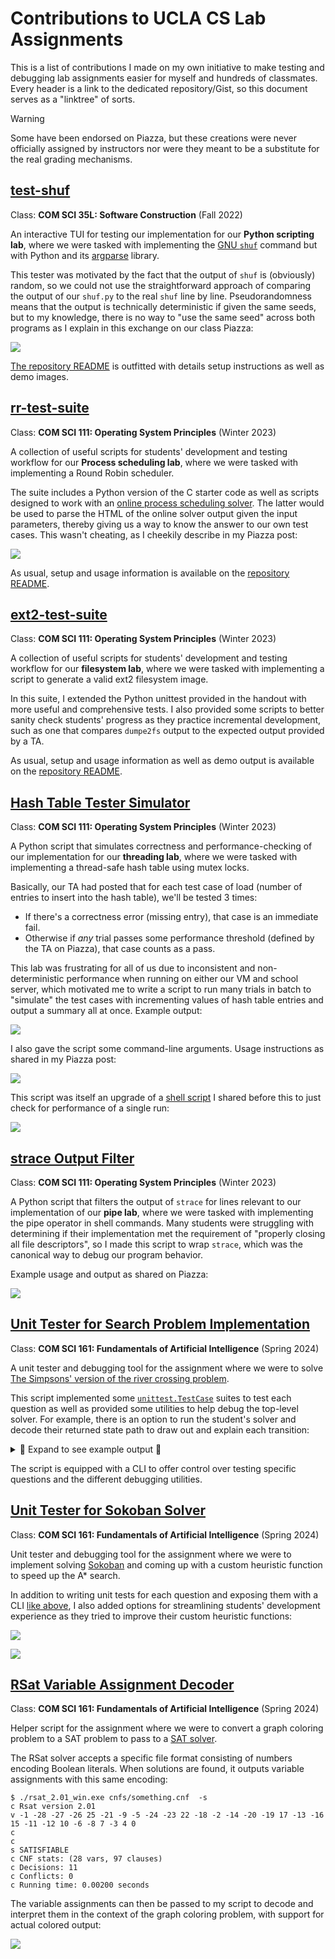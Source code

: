 # Contributions to UCLA CS Lab Assignments

This is a list of contributions I made on my own initiative to make testing and
debugging lab assignments easier for myself and hundreds of classmates. Every
header is a link to the dedicated repository/Gist, so this document serves as a
"linktree" of sorts.

> [!WARNING]
>
> Some have been endorsed on Piazza, but these creations were never officially
> assigned by instructors nor were they meant to be a substitute for the real
> grading mechanisms.


## [test-shuf](https://github.com/vinlin24/test-shuf)

Class: **COM SCI 35L: Software Construction** (Fall 2022)

An interactive TUI for testing our implementation for our **Python scripting
lab**, where we were tasked with implementing the [GNU
`shuf`](https://man7.org/linux/man-pages/man1/shuf.1.html) command but with
Python and its [argparse](https://docs.python.org/3/library/argparse.html)
library.

This tester was motivated by the fact that the output of `shuf` is (obviously)
random, so we could not use the straightforward approach of comparing the output
of our `shuf.py` to the real `shuf` line by line. Pseudorandomness means that
the output is technically deterministic if given the same seeds, but to my
knowledge, there is no way to "use the same seed" across both programs as I
explain in this exchange on our class Piazza:

![](assets/test-shuf-piazza.png)

[The repository
README](https://github.com/vinlin24/test-shuf#shufpy-interactive-tester) is
outfitted with details setup instructions as well as demo images.


## [rr-test-suite](https://github.com/vinlin24/rr-test-suite)

Class: **COM SCI 111: Operating System Principles** (Winter 2023)

A collection of useful scripts for students' development and testing workflow
for our **Process scheduling lab**, where we were tasked with implementing a
Round Robin scheduler.

The suite includes a Python version of the C starter code as well as scripts
designed to work with an [online process scheduling
solver](https://boonsuen.com/process-scheduling-solver). The latter would be
used to parse the HTML of the online solver output given the input parameters,
thereby giving us a way to know the answer to our own test cases. This wasn't
cheating, as I cheekily describe in my Piazza post:

![](assets/rr-test-suite-piazza.png)

As usual, setup and usage information is available on the [repository
README](https://github.com/vinlin24/rr-test-suite#round-robin-lab-test-suite).


## [ext2-test-suite](https://github.com/vinlin24/ext2-test-suite)

Class: **COM SCI 111: Operating System Principles** (Winter 2023)

A collection of useful scripts for students' development and testing workflow
for our **filesystem lab**, where we were tasked with implementing a script to
generate a valid ext2 filesystem image.

In this suite, I extended the Python unittest provided in the handout with more
useful and comprehensive tests. I also provided some scripts to better sanity
check students' progress as they practice incremental development, such as one
that compares `dumpe2fs` output to the expected output provided by a TA.

As usual, setup and usage information as well as demo output is available on the
[repository
README](https://github.com/vinlin24/ext2-test-suite#lab-4-ext2-test-suite).


## [Hash Table Tester Simulator](https://gist.github.com/vinlin24/ed40765c704e778d96a87dea67654277)

Class: **COM SCI 111: Operating System Principles** (Winter 2023)

A Python script that simulates correctness and performance-checking of our
implementation for our **threading lab**, where we were tasked with implementing
a thread-safe hash table using mutex locks.

Basically, our TA had posted that for each test case of load (number of entries
to insert into the hash table), we'll be tested 3 times:

* If there's a correctness error (missing entry), that case is an immediate
  fail.
* Otherwise if *any* trial passes some performance threshold (defined by the TA
  on Piazza), that case counts as a pass.

This lab was frustrating for all of us due to inconsistent and non-deterministic
performance when running on either our VM and school server, which motivated me
to write a script to run many trials in batch to "simulate" the test cases with
incrementing values of hash table entries and output a summary all at once.
Example output:

![](assets/hash-table-tester-output.png)

I also gave the script some command-line arguments. Usage instructions as shared
in my Piazza post:

![](assets/hash-table-tester-piazza.png)

This script was itself an upgrade of a [shell
script](https://gist.github.com/vinlin24/7642feaf3fe570b32f51b93b6dcaf5c0) I
shared before this to just check for performance of a single run:

![](assets/hash-table-tester-output2.png)


## [strace Output Filter](https://gist.github.com/vinlin24/5104f224f8b58178eb72a81bc14e667a)

Class: **COM SCI 111: Operating System Principles** (Winter 2023)

A Python script that filters the output of `strace` for lines relevant to our
implementation of our **pipe lab**, where we were tasked with implementing the
pipe operator in shell commands. Many students were struggling with determining
if their implementation met the requirement of "properly closing all file
descriptors", so I made this script to wrap `strace`, which was the canonical
way to debug our program behavior.

Example usage and output as shared on Piazza:

![](assets/strace-filter-output.png)


## [Unit Tester for Search Problem Implementation](https://gist.github.com/vinlin24/e2fa0f53d65310db697a7a1b98b6beb1)

Class: **COM SCI 161: Fundamentals of Artificial Intelligence** (Spring 2024)

A unit tester and debugging tool for the assignment where we were to solve [The
Simpsons' version of the river crossing
problem](https://simpsons.fandom.com/wiki/Gone_Maggie_Gone).

This script implemented some
[`unittest.TestCase`](https://docs.python.org/3/library/unittest.html#unittest.TestCase)
suites to test each question as well as provided some utilities to help debug
the top-level solver. For example, there is an option to run the student's
solver and decode their returned state path to draw out and explain each
transition:

<details>
<summary>🔽 Expand to see example output 🔽</summary>

```console
$ python3 test_hw2.py -e | less
--------------------------------------------------
Index:     PATH[0] ===> PATH[1]
State:   (F,F,F,F) ===> (T,T,F,F)

(F,F,F,F):          || H,B,D,P
(T,T,F,F):      H,B || D,P

>> Homer, Baby moved to the WEST (LEFT).
--------------------------------------------------
Index:     PATH[1] ===> PATH[2]
State:   (T,T,F,F) ===> (F,T,F,F)

(T,T,F,F):      H,B || D,P
(F,T,F,F):        B || H,D,P

>> Only Homer moved, to the EAST (RIGHT).
--------------------------------------------------
Index:     PATH[2] ===> PATH[3]
State:   (F,T,F,F) ===> (T,T,T,F)

(F,T,F,F):        B || H,D,P
(T,T,T,F):    H,B,D || P

>> Homer, Dog moved to the WEST (LEFT).
--------------------------------------------------
Index:     PATH[3] ===> PATH[4]
State:   (T,T,T,F) ===> (F,F,T,F)

(T,T,T,F):    H,B,D || P
(F,F,T,F):        D || H,B,P

>> Homer, Baby moved to the EAST (RIGHT).
--------------------------------------------------
Index:     PATH[4] ===> PATH[5]
State:   (F,F,T,F) ===> (T,F,T,T)

(F,F,T,F):        D || H,B,P
(T,F,T,T):    H,D,P || B

>> Homer, Poison moved to the WEST (LEFT).
--------------------------------------------------
Index:     PATH[5] ===> PATH[6]
State:   (T,F,T,T) ===> (F,F,T,T)

(T,F,T,T):    H,D,P || B
(F,F,T,T):      D,P || H,B

>> Only Homer moved, to the EAST (RIGHT).
--------------------------------------------------
Index:     PATH[6] ===> PATH[7]
State:   (F,F,T,T) ===> (T,T,T,T)

(F,F,T,T):      D,P || H,B
(T,T,T,T):  H,B,D,P ||

>> Homer, Baby moved to the WEST (LEFT).
```
</details>

The script is equipped with a CLI to offer control over testing specific
questions and the different debugging utilities.


## [Unit Tester for Sokoban Solver](https://gist.github.com/vinlin24/5379704763a06952d91c0af0f52ddbb3)

Class: **COM SCI 161: Fundamentals of Artificial Intelligence** (Spring 2024)

Unit tester and debugging tool for the assignment where we were to implement
solving [Sokoban](https://en.wikipedia.org/wiki/Sokoban) and coming up with a
custom heuristic function to speed up the A* search.

In addition to writing unit tests for each question and exposing them with a CLI
[like above](#unit-tester-for-search-problem-implementation), I also added
options for streamlining students' development experience as they tried to
improve their custom heuristic functions:

![](assets/sokoban-timing-output.png)

![](assets/sokoban-comparison-table.png)


## [RSat Variable Assignment Decoder](https://gist.github.com/vinlin24/06959dabb001a28dd4916856d8bab9a9)

Class: **COM SCI 161: Fundamentals of Artificial Intelligence** (Spring 2024)

Helper script for the assignment where we were to convert a graph coloring
problem to a SAT problem to pass to a [SAT
solver](http://reasoning.cs.ucla.edu/rsat/).

The RSat solver accepts a specific file format consisting of numbers encoding
Boolean literals. When solutions are found, it outputs variable assignments with
this same encoding:

```console
$ ./rsat_2.01_win.exe cnfs/something.cnf  -s
c Rsat version 2.01
v -1 -28 -27 -26 25 -21 -9 -5 -24 -23 22 -18 -2 -14 -20 -19 17 -13 -16 15 -11 -12 10 -6 -8 7 -3 4 0
c
c
s SATISFIABLE
c CNF stats: (28 vars, 97 clauses)
c Decisions: 11
c Conflicts: 0
c Running time: 0.00200 seconds
```

The variable assignments can then be passed to my script to decode and interpret
them in the context of the graph coloring problem, with support for actual
colored output:

![](assets/decode-vars-output.png)
